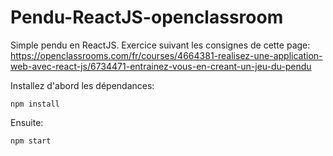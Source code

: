 # Pendu-ReactJS-openclassroom

Simple pendu en ReactJS.
Exercice suivant les consignes de cette page: https://openclassrooms.com/fr/courses/4664381-realisez-une-application-web-avec-react-js/6734471-entrainez-vous-en-creant-un-jeu-du-pendu

Installez d'abord les dépendances:

```
npm install
```

Ensuite:

```
npm start
```
